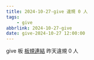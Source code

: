 ```yaml
---
title: 2024-10-27-give 違規 0 人
tags:
    - give
abbrlink: 2024-10-27-give
date: give-2024-10-27 12:00:00
---
```

give 板 [板規連結](https://www.ptt.cc/bbs/give/M.1612495900.A.C32.html)
昨天違規 0 人

